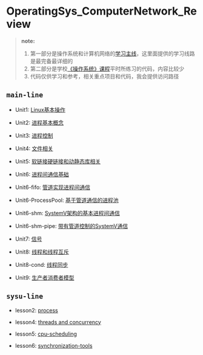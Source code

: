# OperatingSys_ComputerNetwork_Review


> **note:**
> 1. 第一部分是操作系统和计算机网络的[学习主线](./main-line/)，这里面提供的学习线路是最完备最详细的
> 2. 第二部分是学校[《操作系统》课程](./sysu-line/)平时所练习的代码，内容比较少
> 3. 代码仅供学习和参考，相关重点项目和代码，我会提供访问路径

## `main-line`

- Unit1: [Linux基本操作](./main-line/复习一.Linux基础知识预备.md)

- Unit2: [进程基本概念](./main-line/复习二.进程.md)

- Unit3: [进程控制](./main-line/复习三.进程控制.md)

- Unit4: [文件相关](./main-line/复习四.基础IO和文件系统.md)

- Unit5: [软链接硬链接和动静态库相关](./main-line/复习五.软硬链接和动静态库.md)

- Unit6: [进程间通信基础](./main-line/复习六.进程间通信.md)

- Unit6-fifo: [管道实现进程间通信](./main-line/复习六.进程间通信.md)

- Unit6-ProcessPool: [基于管道通信的进程池](./main-line/复习六.进程间通信.md)

- Unit6-shm: [SystemV架构的基本进程间通信](./main-line/复习六.进程间通信.md)

- Unit6-shm-pipe: [带有管道控制的SystemV通信](./main-line/复习六.进程间通信.md)

- Unit7: [信号](./main-line/复习七.信号.md)

- Unit8: [线程和线程互斥](./main-line/复习八.线程.md)

- Unit8-cond: [线程同步](./main-line/复习八.线程.md)

- Unit9: [生产者消费者模型](./main-line/复习九.生产者消费者模型.md)

## `sysu-line`

- lesson2: [process](./sysu-line/lesson2-process/)

- lesson4: [threads and concurrency](./sysu-line/lesson4-threads-concurrency/)

- lesson5: [cpu-scheduling](./sysu-line/lesson5-cpu-scheduling/)

- lesson6: [synchronization-tools](./sysu-line/lesson6-synchronization-tools/)


